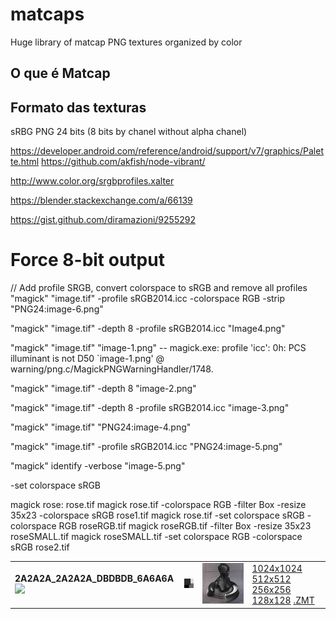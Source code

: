 # matcaps

Huge library of matcap PNG textures organized by color



## O que é Matcap



## Formato das texturas

sRBG PNG 24 bits (8 bits by chanel without alpha chanel)






https://developer.android.com/reference/android/support/v7/graphics/Palette.html
https://github.com/akfish/node-vibrant/

http://www.color.org/srgbprofiles.xalter

https://blender.stackexchange.com/a/66139

https://gist.github.com/diramazioni/9255292

# Force 8-bit output

// Add profile SRGB, convert colorspace to sRGB and remove all profiles
"magick" "image.tif" -profile sRGB2014.icc -colorspace RGB -strip "PNG24:image-6.png"

"magick" "image.tif" -depth 8 -profile sRGB2014.icc "Image4.png"

"magick" "image.tif" "image-1.png"
    -- magick.exe: profile 'icc': 0h: PCS illuminant is not D50 `image-1.png' @ warning/png.c/MagickPNGWarningHandler/1748.

"magick" "image.tif" -depth 8 "image-2.png"

"magick" "image.tif" -depth 8 -profile sRGB2014.icc "image-3.png"

"magick" "image.tif" "PNG24:image-4.png"

"magick" "image.tif"  -profile sRGB2014.icc  "PNG24:image-5.png"

"magick" identify -verbose "image-5.png"


-set colorspace sRGB


magick rose: rose.tif
magick rose.tif -colorspace RGB -filter Box -resize 35x23 -colorspace sRGB rose1.tif
magick rose.tif -set colorspace sRGB -colorspace RGB roseRGB.tif
magick roseRGB.tif -filter Box -resize 35x23 roseSMALL.tif
magick roseSMALL.tif -set colorspace RGB -colorspace sRGB rose2.tif


<table style="width:100%">
    <tr>
        <td>
            <strong>2A2A2A_2A2A2A_DBDBDB_6A6A6A</strong>
            <img src="https://github.com/nidorx/matcaps/raw/master/128/2A2A2A_2A2A2A_DBDBDB_6A6A6A-128px.png" style="max-width:100%;"/>
        </td>
        <td>
            <img src="/palette/2A2A2A_2A2A2A_DBDBDB_6A6A6A-palette.png" style="max-width:100%;"/>
        </td>
        <td>
            <img src="preview/2A2A2A_2A2A2A_DBDBDB_6A6A6A-preview.jpg" style="max-width:100%;"/>
        </td>
        <td>
            <a href="/nidorx/matcaps/raw/master/128/2A2A2A_2A2A2A_DBDBDB_6A6A6A-128px.png" target="_blank">1024x1024</a>
            <a href="/nidorx/matcaps/raw/master/128/2A2A2A_2A2A2A_DBDBDB_6A6A6A-128px.png" target="_blank">512x512</a>
            <a href="/nidorx/matcaps/raw/master/128/2A2A2A_2A2A2A_DBDBDB_6A6A6A-128px.png" target="_blank">256x256</a>
            <a href="/nidorx/matcaps/raw/master/128/2A2A2A_2A2A2A_DBDBDB_6A6A6A-128px.png" target="_blank">128x128</a>
            <a href="/nidorx/matcaps/raw/master/128/2A2A2A_2A2A2A_DBDBDB_6A6A6A-128px.png" target="_blank">.ZMT</a>
        </td>
  </tr>
</table>


